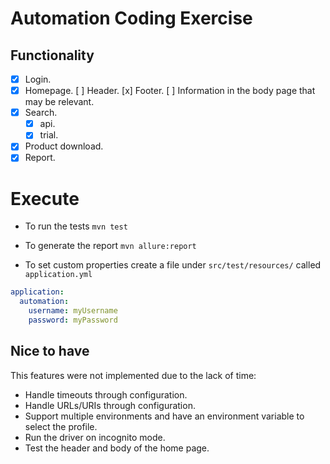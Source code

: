 # Automation Coding Exercise 


## Functionality 
- [x] Login.
- [x] Homepage.
    [ ] Header.
    [x] Footer.
    [ ] Information in the body page that may be relevant.
- [x] Search.
   - [x] api.
   - [x] trial.
- [x] Product download.
- [x] Report.

# Execute 

- To run the tests `mvn test`

- To generate the report `mvn allure:report`

- To set custom properties create a file under `src/test/resources/` called `application.yml`

```yaml
application:
  automation:
    username: myUsername
    password: myPassword
```

## Nice to have


This features were not implemented due to the lack of time:


- Handle timeouts through configuration.
- Handle URLs/URIs through configuration.
- Support multiple environments and have an environment variable to select the profile.
- Run the driver on incognito mode.
- Test the header and body of the home page.

